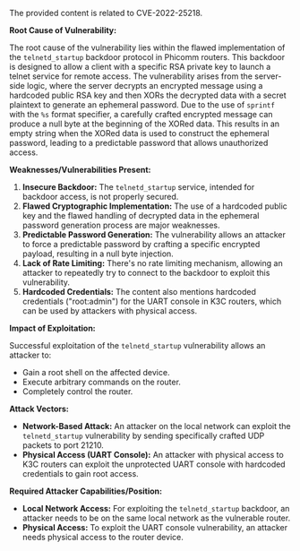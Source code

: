 The provided content is related to CVE-2022-25218.

**Root Cause of Vulnerability:**

The root cause of the vulnerability lies within the flawed implementation of the `telnetd_startup` backdoor protocol in Phicomm routers. This backdoor is designed to allow a client with a specific RSA private key to launch a telnet service for remote access. The vulnerability arises from the server-side logic, where the server decrypts an encrypted message using a hardcoded public RSA key and then XORs the decrypted data with a secret plaintext to generate an ephemeral password. Due to the use of `sprintf` with the `%s` format specifier, a carefully crafted encrypted message can produce a null byte at the beginning of the XORed data. This results in an empty string when the XORed data is used to construct the ephemeral password, leading to a predictable password that allows unauthorized access.

**Weaknesses/Vulnerabilities Present:**

1.  **Insecure Backdoor:** The `telnetd_startup` service, intended for backdoor access, is not properly secured.
2.  **Flawed Cryptographic Implementation:** The use of a hardcoded public key and the flawed handling of decrypted data in the ephemeral password generation process are major weaknesses.
3.  **Predictable Password Generation:** The vulnerability allows an attacker to force a predictable password by crafting a specific encrypted payload, resulting in a null byte injection.
4.  **Lack of Rate Limiting:** There's no rate limiting mechanism, allowing an attacker to repeatedly try to connect to the backdoor to exploit this vulnerability.
5.  **Hardcoded Credentials:** The content also mentions hardcoded credentials ("root:admin") for the UART console in K3C routers, which can be used by attackers with physical access.

**Impact of Exploitation:**

Successful exploitation of the `telnetd_startup` vulnerability allows an attacker to:

*   Gain a root shell on the affected device.
*   Execute arbitrary commands on the router.
*   Completely control the router.

**Attack Vectors:**

*   **Network-Based Attack:** An attacker on the local network can exploit the `telnetd_startup` vulnerability by sending specifically crafted UDP packets to port 21210.
*   **Physical Access (UART Console):** An attacker with physical access to K3C routers can exploit the unprotected UART console with hardcoded credentials to gain root access.

**Required Attacker Capabilities/Position:**

*   **Local Network Access:** For exploiting the `telnetd_startup` backdoor, an attacker needs to be on the same local network as the vulnerable router.
*   **Physical Access:** To exploit the UART console vulnerability, an attacker needs physical access to the router device.